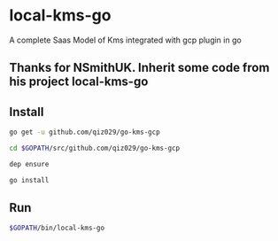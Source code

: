 # local-kms-go
A complete Saas Model of Kms integrated with gcp plugin in go

## Thanks for NSmithUK. Inherit some code from his project local-kms-go

## Install

```sh
go get -u github.com/qiz029/go-kms-gcp

cd $GOPATH/src/github.com/qiz029/go-kms-gcp

dep ensure

go install

```

## Run

```sh
$GOPATH/bin/local-kms-go

```
 
